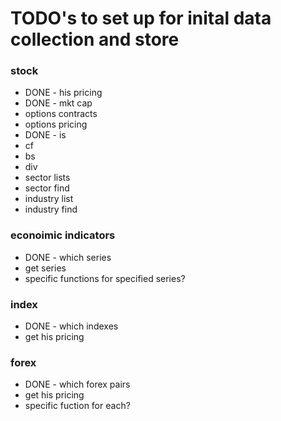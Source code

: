 # TODO's to set up for inital data collection and store

### stock
- DONE - his pricing
- DONE - mkt cap
- options contracts
- options pricing
- DONE - is
- cf
- bs
- div
- sector lists
- sector find
- industry list
- industry find

### econoimic indicators

- DONE - which series
- get series
- specific functions for specified series?

### index
- DONE - which indexes
- get his pricing

### forex
- DONE - which forex pairs
- get his pricing
- specific fuction for each?